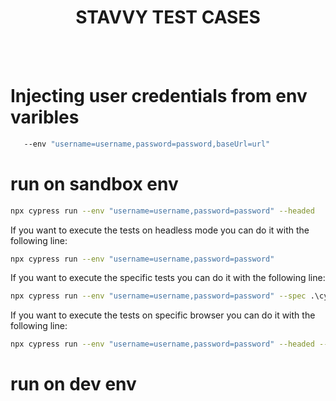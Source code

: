 <div align="center">
  <h1>STAVVY TEST CASES</h1>
  <br/>
  <br/>
</div>

# Injecting user credentials from env varibles

```sh
   --env "username=username,password=password,baseUrl=url"
```
# run on sandbox env

 ```sh
npx cypress run --env "username=username,password=password" --headed
 ```

If you want to execute the tests on headless mode you can do it with the following line:
```sh
npx cypress run --env "username=username,password=password"
```

If you want to execute the specific tests you can do it with the following line:
```sh
npx cypress run --env "username=username,password=password" --spec .\cypress\integration\tests\component/component.spec.js
```

If you want to execute the tests on specific browser you can do it with the following line:
```sh
npx cypress run --env "username=username,password=password" --headed --browser firefox
```


 # run on dev env
```sh
